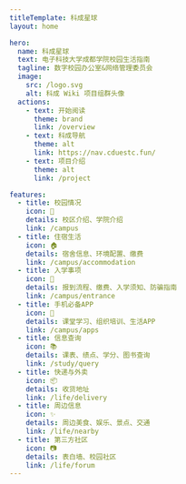 ```yaml
---
titleTemplate: 科成星球
layout: home

hero:
  name: 科成星球
  text: 电子科技大学成都学院校园生活指南
  tagline: 数字校园办公室&网络管理委员会
  image:
    src: /logo.svg
    alt: 科成 Wiki 项目组群头像
  actions:
    - text: 开始阅读
      theme: brand
      link: /overview
    - text: 科成导航
      theme: alt
      link: https://nav.cduestc.fun/
    - text: 项目介绍
      theme: alt
      link: /project

features:
  - title: 校园情况
    icon: 🏫
    details: 校区介绍、学院介绍
    link: /campus
  - title: 住宿生活
    icon: 🏠
    details: 宿舍信息、环境配置、缴费
    link: /campus/accommodation
  - title: 入学事项
    icon: 📝
    details: 报到流程、缴费、入学须知、防骗指南
    link: /campus/entrance
  - title: 手机必备APP
    icon: 📱
    details: 课堂学习、组织培训、生活APP
    link: /campus/apps
  - title: 信息查询
    icon: 📚
    details: 课表、绩点、学分、图书查询
    link: /study/query
  - title: 快递与外卖
    icon: 📦
    details: 收货地址
    link: /life/delivery
  - title: 周边信息
    icon: ✨
    details: 周边美食、娱乐、景点、交通
    link: /life/nearby
  - title: 第三方社区
    icon: 📷
    details: 表白墙、校园社区
    link: /life/forum
---
```


<!-- --- -->

<!--![电子科技大学成都学院](/image.png)-->
